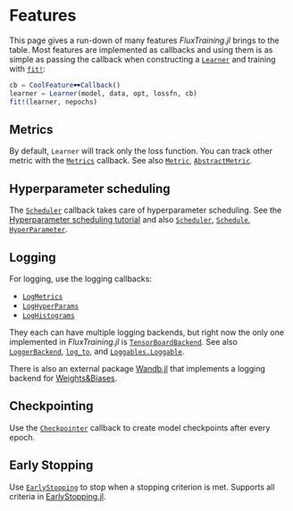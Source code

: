 # Features

This page gives a run-down of many features *FluxTraining.jl* brings to the table.  Most features are implemented as callbacks and using them is as simple as passing the callback when constructing a [`Learner`](#) and training with [`fit!`](#):

```julia
cb = CoolFeature🕶️Callback()
learner = Learner(model, data, opt, lossfn, cb)
fit!(learner, nepochs)
```

## Metrics

By default, `Learner` will track only the loss function. You can track other metric with the [`Metrics`](#) callback. See also [`Metric`](#), [`AbstractMetric`](#).

## Hyperparameter scheduling

The [`Scheduler`](#) callback takes care of hyperparameter scheduling. See the [Hyperparameter scheduling tutorial](tutorials/hyperparameters.md) and also [`Scheduler`](#), [`Schedule`](#), [`HyperParameter`](#).

## Logging

For logging, use the logging callbacks:

- [`LogMetrics`](#)
- [`LogHyperParams`](#)
- [`LogHistograms`](#)

They each can have multiple logging backends, but right now the only one implemented in *FluxTraining.jl* is [`TensorBoardBackend`](#). See also [`LoggerBackend`](#), [`log_to`](#), and [`Loggables.Loggable`](#).

There is also an external package [Wandb.jl](https://github.com/avik-pal/Wandb.jl) that implements a logging backend for [Weights&Biases](www.wandb.ai).

## Checkpointing

Use the [`Checkpointer`](#) callback to create model checkpoints after every epoch.

## Early Stopping

Use [`EarlyStopping`](#) to stop when a stopping criterion is met. Supports all criteria in [EarlyStopping.jl](https://github.com/ablaom/EarlyStopping.jl).
